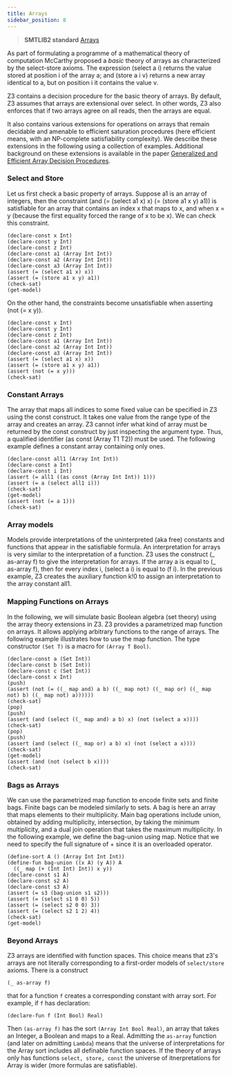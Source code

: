 ```yaml
---
title: Arrays
sidebar_position: 8
---
```


> **SMTLIB2 standard** [Arrays](http://smtlib.cs.uiowa.edu/theories-ArraysEx.shtml)


As part of formulating a programme of a mathematical theory of computation McCarthy proposed a _basic_ theory of arrays as characterized by the select-store axioms. The expression (select a i) returns the value stored at position i of the array a; and (store a i v) returns a new array identical to a, but on position i it contains the value v.

Z3 contains a decision procedure for the basic theory of arrays. By default, Z3 assumes that arrays are extensional over select. In other words, Z3 also enforces that if two arrays agree on all reads, then the arrays are equal.

It also contains various extensions for operations on arrays that remain decidable and amenable to efficient saturation procedures (here efficient means, with an NP-complete satisfiability complexity). We describe these extensions in the following using a collection of examples. Additional background on these extensions is available in the paper [Generalized and Efficient Array Decision Procedures](https://www.microsoft.com/en-us/research/publication/generalized-efficient-array-decision-procedures/).

### Select and Store

Let us first check a basic property of arrays. Suppose a1 is an array of integers, then the constraint (and (= (select a1 x) x) (= (store a1 x y) a1)) is satisfiable for an array that contains an index x that maps to x, and when x = y (because the first equality forced the range of x to be x). We can check this constraint.

```z3
(declare-const x Int)
(declare-const y Int)
(declare-const z Int)
(declare-const a1 (Array Int Int))
(declare-const a2 (Array Int Int))
(declare-const a3 (Array Int Int))
(assert (= (select a1 x) x))
(assert (= (store a1 x y) a1))
(check-sat)
(get-model)
```

On the other hand, the constraints become unsatisfiable when asserting (not (= x y)).

```z3
(declare-const x Int)
(declare-const y Int)
(declare-const z Int)
(declare-const a1 (Array Int Int))
(declare-const a2 (Array Int Int))
(declare-const a3 (Array Int Int))
(assert (= (select a1 x) x))
(assert (= (store a1 x y) a1))
(assert (not (= x y)))
(check-sat)
```

### Constant Arrays

The array that maps all indices to some fixed value can be specified in Z3 using the const construct. It takes one value from the range type of the array and creates an array. Z3 cannot infer what kind of array must be returned by the const construct by just inspecting the argument type. Thus, a qualified identifier (as const (Array T1 T2)) must be used. The following example defines a constant array containing only ones.

```z3
(declare-const all1 (Array Int Int))
(declare-const a Int)
(declare-const i Int)
(assert (= all1 ((as const (Array Int Int)) 1)))
(assert (= a (select all1 i)))
(check-sat)
(get-model)
(assert (not (= a 1)))
(check-sat)
```

### Array models

Models provide interpretations of the uninterpreted (aka free) constants and functions that appear in the satisfiable formula. An interpretation for arrays is very similar to the interpretation of a function. Z3 uses the construct (_ as-array f) to give the interpretation for arrays. If the array a is equal to (_ as-array f), then for every index i, (select a i) is equal to (f i). In the previous example, Z3 creates the auxiliary function k!0 to assign an interpretation to the array constant all1.

### Mapping Functions on Arrays

In the following, we will simulate basic Boolean algebra (set theory) using the array theory extensions in Z3. Z3 provides a parametrized map function on arrays. It allows applying arbitrary functions to the range of arrays. The following example illustrates how to use the map function.
The type constructor `(Set T)` is a macro for `(Array T Bool)`.

```z3
(declare-const a (Set Int))
(declare-const b (Set Int))
(declare-const c (Set Int))
(declare-const x Int)
(push)
(assert (not (= ((_ map and) a b) ((_ map not) ((_ map or) ((_ map not) b) ((_ map not) a))))))
(check-sat)
(pop)
(push) 
(assert (and (select ((_ map and) a b) x) (not (select a x))))
(check-sat)
(pop)
(push) 
(assert (and (select ((_ map or) a b) x) (not (select a x))))
(check-sat)
(get-model)
(assert (and (not (select b x))))
(check-sat)
```

### Bags as Arrays

We can use the parametrized map function to encode finite sets and finite bags. Finite bags can be modeled similarly to sets. A bag is here an array that maps elements to their multiplicity. Main bag operations include union, obtained by adding multiplicity, intersection, by taking the minimum multiplicity, and a dual join operation that takes the maximum multiplicity. In the following example, we define the bag-union using map. Notice that we need to specify the full signature of + since it is an overloaded operator.

```z3
(define-sort A () (Array Int Int Int))
(define-fun bag-union ((x A) (y A)) A
  ((_ map (+ (Int Int) Int)) x y))
(declare-const s1 A)
(declare-const s2 A)
(declare-const s3 A)
(assert (= s3 (bag-union s1 s2)))
(assert (= (select s1 0 0) 5))
(assert (= (select s2 0 0) 3))
(assert (= (select s2 1 2) 4))
(check-sat)
(get-model)
```

### Beyond Arrays

Z3 arrays are identified with function spaces. This choice means that z3's arrays are not literally corresponding to
a first-order models of `select/store` axioms.
There is a construct 

```
(_ as-array f)
```

that for a function `f` creates a corresponding constant with array sort.
For example, if `f` has declaration:

```
(declare-fun f (Int Bool) Real)
```

Then `(as-array f)` has the sort `(Array Int Bool Real)`, an array that takes an Integer, a Boolean and maps to a Real.
Admitting the `as-array` function (and later on admitting `Lambda`) means that the universe of interpretations for the Array
sort includes all definable function spaces. If the theory of arrays only has functions `select, store, const` the universe of itnerpretations for Array is wider (more formulas are satisfiable).
